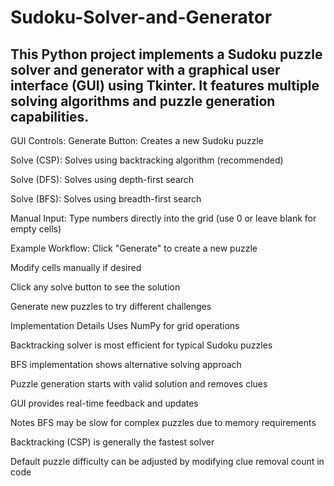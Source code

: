 # Sudoku-Solver-and-Generator
This Python project implements a Sudoku puzzle solver and generator with a graphical user interface (GUI) using Tkinter. It features multiple solving algorithms and puzzle generation capabilities.
----------------------------------------------------------------
GUI Controls:
Generate Button: Creates a new Sudoku puzzle

Solve (CSP): Solves using backtracking algorithm (recommended)

Solve (DFS): Solves using depth-first search

Solve (BFS): Solves using breadth-first search

Manual Input: Type numbers directly into the grid (use 0 or leave blank for empty cells)

Example Workflow:
Click "Generate" to create a new puzzle

Modify cells manually if desired

Click any solve button to see the solution

Generate new puzzles to try different challenges

Implementation Details
Uses NumPy for grid operations

Backtracking solver is most efficient for typical Sudoku puzzles

BFS implementation shows alternative solving approach

Puzzle generation starts with valid solution and removes clues

GUI provides real-time feedback and updates

Notes
BFS may be slow for complex puzzles due to memory requirements

Backtracking (CSP) is generally the fastest solver

Default puzzle difficulty can be adjusted by modifying clue removal count in code
